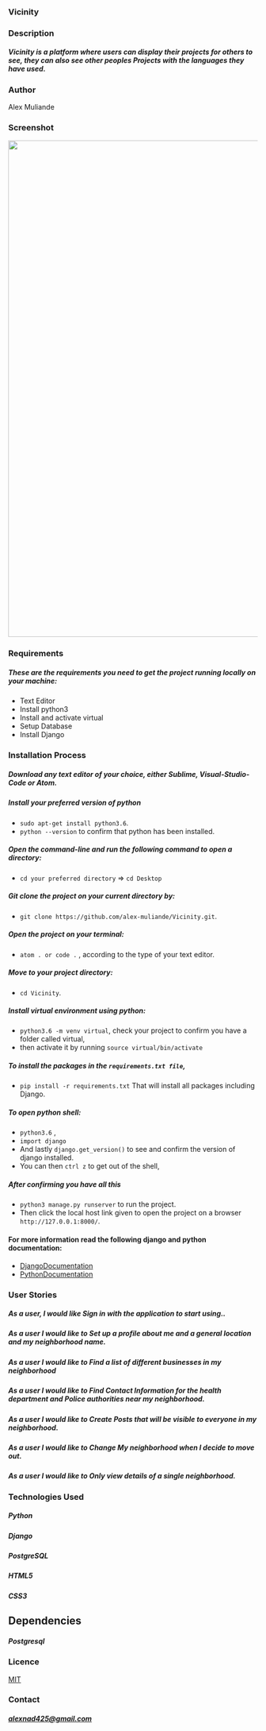 ### Vicinity
### Description
##### Vicinity is a platform where users can display their projects for others to see, they can also  see other peoples Projects with the languages they have used. 
### Author
Alex Muliande


### Screenshot
<img src="https://github.com/alex-muliande/Vicinity/blob/master/Screenshot%20from%202019-10-25%2016-39-15.png" width="1000">

### Requirements
##### These are the requirements you need to get the project running locally on your machine:
  - Text Editor
  - Install python3
  - Install and activate virtual
  - Setup Database
  - Install Django

### Installation Process
##### Download any text editor of your choice, either Sublime, Visual-Studio-Code or Atom.
##### Install your preferred version of python
  - ```sudo apt-get install python3.6```.
  - ```python --version``` to confirm that python has been installed.
##### Open the command-line and run the following command to open a directory:
  - ```cd your preferred directory``` => ```cd Desktop```
##### Git clone the project on your current directory by:
  - ```git clone https://github.com/alex-muliande/Vicinity.git```.
##### Open the project on your terminal:
  - ```atom . or code .``` , according to the type of your text editor.
##### Move to your project directory:
  - ```cd Vicinity```.
##### Install virtual environment using python:
  - ```python3.6 -m venv virtual```, check your project to confirm you have a folder called virtual,
  - then activate it by running ```source virtual/bin/activate```
##### To install the packages in the ```requirements.txt file```,
  - ```pip install -r requirements.txt```  That will install all packages including Django.
##### To open python shell:
  - ```python3.6``` ,
  - ```import django```
  - And lastly ```django.get_version()``` to see and confirm the version of django installed.
  - You can then ```ctrl z``` to get out of the shell,
##### After confirming you have all this
  - ```python3 manage.py runserver``` to run the project.
  - Then click the local host link given to open the project on a browser ```http://127.0.0.1:8000/```.


#### For more information read the following django and python documentation:
  - [DjangoDocumentation](https://docs.djangoproject.com/en/1.11/intro/install/)
  - [PythonDocumentation](https://www.python.org/doc/)


### User Stories
##### As a user, I would like  Sign in with the application to start using..
##### As a user I would like to Set up a profile about me and a general location and my neighborhood name.
##### As a user I would like to Find a list of different businesses in my neighborhood
##### As a user I would like to Find Contact Information for the health department and Police authorities near my neighborhood.
##### As a user I would like to Create Posts that will be visible to everyone in my neighborhood.
##### As a user I would like to Change My neighborhood when I decide to move out.
##### As a user I would like to Only view details of a single neighborhood.

### Technologies Used
##### Python
##### Django
##### PostgreSQL
##### HTML5
##### CSS3

## Dependencies
##### Postgresql

### Licence
[MIT](LICENSE)

### Contact
##### alexnad425@gmail.com